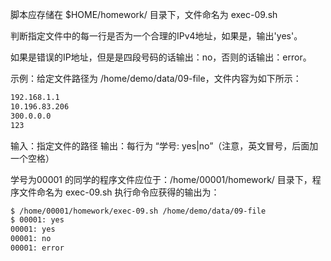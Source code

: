 脚本应存储在 $HOME/homework/ 目录下，文件命名为 exec-09.sh

判断指定文件中的每一行是否为一个合理的IPv4地址，如果是，输出'yes'。

如果是错误的IP地址，但是是四段号码的话输出：no，否则的话输出：error。

示例：给定文件路径为 /home/demo/data/09-file，文件内容为如下所示：

```txt
192.168.1.1
10.196.83.206
300.0.0.0
123
```

输入：指定文件的路径
输出：每行为 “学号: yes|no”（注意，英文冒号，后面加一个空格）

学号为00001 的同学的程序文件应位于：/home/00001/homework/ 目录下，程序文件命名为 exec-09.sh
执行命令应获得的输出为：

```bash
$ /home/00001/homework/exec-09.sh /home/demo/data/09-file
$ 00001: yes
00001: yes
00001: no
00001: error
```



